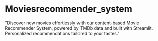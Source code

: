 # Moviesrecommender_system
"Discover new movies effortlessly with our content-based Movie Recommender System, powered by TMDb data and built with Streamlit. Personalized recommendations tailored to your tastes."
